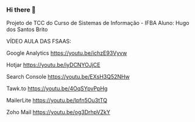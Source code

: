### Hi there 👋
Projeto de TCC do Curso de Sistemas de Informação - IFBA
Aluno: Hugo dos Santos Brito

VÍDEO AULA DAS FSAAS:


Google Analytics
https://youtu.be/ichzE93Vyvw

Hotjar
https://youtu.be/iyDCNYOJjCE

Search Console
https://youtu.be/EXsH3Q52NHw

Tawk.to
https://youtu.be/4OqSYpvPpHg

MailerLite
https://youtu.be/Ipfn5Ou3tTQ

Zoho Mail
https://youtu.be/og3DrhpVZkY



<!--
**shoerek/shoerek** is a ✨ _special_ ✨ repository because its `README.md` (this file) appears on your GitHub profile.

Projeto de TCC do Curso de Sistemas de Informação - IFBA
Aluno: Hugo dos Santos Brito
-->
